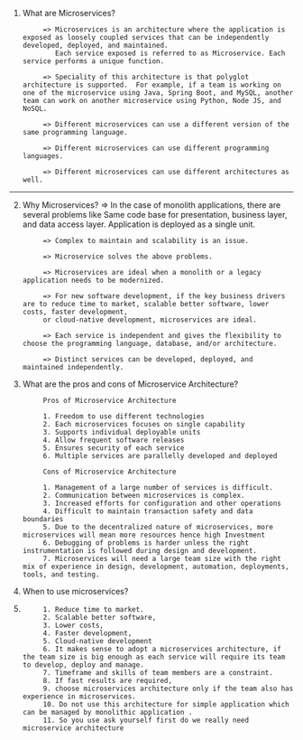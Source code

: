 1. What are Microservices?

            => Microservices is an architecture where the application is exposed as loosely coupled services that can be independently developed, deployed, and maintained.
               Each service exposed is referred to as Microservice. Each service performs a unique function.

            => Speciality of this architecture is that polyglot architecture is supported.  For example, if a team is working on one of the microservice using Java, Spring Boot, and MySQL, another team can work on another microservice using Python, Node JS, and NoSQL. 

            => Different microservices can use a different version of the same programming language.

            => Different microservices can use different programming languages.

            => Different microservices can use different architectures as well.
--------------------------------------------------------------------------------------------------------------------------------------
2. Why Microservices?
            => In the case of monolith applications, there are several problems like
               Same code base for presentation, business layer, and data access layer. Application is deployed as a single unit.

            => Complex to maintain and scalability is an issue.

            => Microservice solves the above problems. 

            => Microservices are ideal when a monolith or a legacy application needs to be modernized. 

            => For new software development, if the key business drivers are to reduce time to market, scalable better software, lower costs, faster development, 
            or cloud-native development, microservices are ideal.

            => Each service is independent and gives the flexibility to choose the programming language, database, and/or architecture.

            => Distinct services can be developed, deployed, and maintained independently.

3. What are the pros and cons of Microservice Architecture?
 
            Pros of Microservice Architecture

            1. Freedom to use different technologies
            2. Each microservices focuses on single capability
            3. Supports individual deployable units
            4. Allow frequent software releases
            5. Ensures security of each service
            6. Multiple services are parallelly developed and deployed

            Cons of Microservice Architecture
            
            1. Management of a large number of services is difficult.
            2. Communication between microservices is complex.
            3. Increased efforts for configuration and other operations
            4. Difficult to maintain transaction safety and data boundaries
            5. Due to the decentralized nature of microservices, more microservices will mean more resources hence high Investment
            6. Debugging of problems is harder unless the right instrumentation is followed during design and development.
            7. Microservices will need a large team size with the right mix of experience in design, development, automation, deployments, tools, and testing.

4. When to use microservices?
5. 
            1. Reduce time to market.
            2. Scalable better software, 
            3. Lower costs, 
            4. Faster development, 
            5. Cloud-native development 
            6. It makes sense to adopt a microservices architecture, if the team size is big enough as each service will require its team to develop, deploy and manage. 
            7. Timeframe and skills of team members are a constraint. 
            8. If fast results are required,
            9. choose microservices architecture only if the team also has experience in microservices.
            10. Do not use this architecture for simple application which can be managed by monolithic application . 
            11. So you use ask yourself first do we really need microservice architecture 
